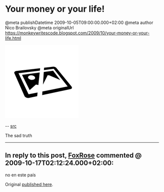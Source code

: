 # Your money or your life!

@meta publishDatetime 2009-10-05T09:00:00.000+02:00
@meta author Nico Brailovsky
@meta originalUrl https://monkeywritescode.blogspot.com/2009/10/your-money-or-your-life.html

![assalto_en](/blog_img/img_lost.png)

-- [src](md_blog/youfoundadeadlink.md)

The sad truth


---
## In reply to this post, [FoxRose]() commented @ 2009-10-17T02:12:24.000+02:00:

no en este país

Original [published here](md_blog/2009/1005_Yourmoneyoryourlife.md).
